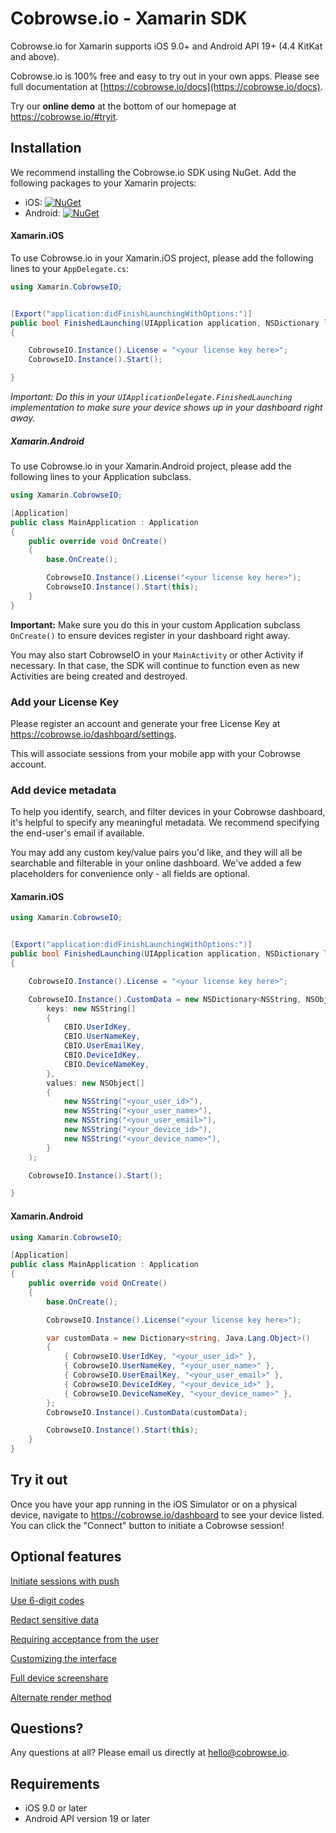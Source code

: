 # Cobrowse.io - Xamarin SDK

Cobrowse.io for Xamarin supports iOS 9.0+ and Android API 19+ (4.4 KitKat and above).

Cobrowse.io is 100% free and easy to try out in your own apps. Please see full documentation at [https://cobrowse.io/docs](https://cobrowse.io/docs).

Try our **online demo** at the bottom of our homepage at <https://cobrowse.io/#tryit>.

## Installation

We recommend installing the Cobrowse.io SDK using NuGet. Add the following packages to your Xamarin projects:

- iOS: [![NuGet](https://img.shields.io/nuget/v/CobrowseIO.iOS.svg?label=CobrowseIO.iOS)](https://www.nuget.org/packages/CobrowseIO.iOS/)
- Android: [![NuGet](https://img.shields.io/nuget/v/CobrowseIO.Android.svg?label=CobrowseIO.Android)](https://www.nuget.org/packages/CobrowseIO.Android/)

#### Xamarin.iOS

To use Cobrowse.io in your Xamarin.iOS project, please add the following lines to your `AppDelegate.cs`:

```cs
using Xamarin.CobrowseIO;


[Export("application:didFinishLaunchingWithOptions:")]
public bool FinishedLaunching(UIApplication application, NSDictionary launchOptions)
{

    CobrowseIO.Instance().License = "<your license key here>";
    CobrowseIO.Instance().Start();

}
```

*Important: Do this in your `UIApplicationDelegate.FinishedLaunching` implementation to make sure your device shows up in your dashboard right away.*

##### Xamarin.Android

To use Cobrowse.io in your Xamarin.Android project, please add the following lines to your Application subclass.

```cs
using Xamarin.CobrowseIO;

[Application]
public class MainApplication : Application
{
    public override void OnCreate()
    {
        base.OnCreate();

        CobrowseIO.Instance().License("<your license key here>");
        CobrowseIO.Instance().Start(this);
    }
}
```

**Important:** Make sure you do this in your custom Application subclass `OnCreate()` to ensure devices register in your dashboard right away.

You may also start CobrowseIO in your `MainActivity` or other Activity if necessary. In that case, the SDK will continue to function even as new Activities are being created and destroyed.

### Add your License Key

Please register an account and generate your free License Key at <https://cobrowse.io/dashboard/settings>.

This will associate sessions from your mobile app with your Cobrowse account.

### Add device metadata

To help you identify, search, and filter devices in your Cobrowse dashboard, it's helpful to specify any meaningful metadata. We recommend specifying the end-user's email if available.

You may add any custom key/value pairs you'd like, and they will all be searchable and filterable in your online dashboard. We've added a few placeholders for convenience only - all fields are optional.

#### Xamarin.iOS

```cs
using Xamarin.CobrowseIO;


[Export("application:didFinishLaunchingWithOptions:")]
public bool FinishedLaunching(UIApplication application, NSDictionary launchOptions)
{

    CobrowseIO.Instance().License = "<your license key here>";

    CobrowseIO.Instance().CustomData = new NSDictionary<NSString, NSObject>(
        keys: new NSString[]
        {
            CBIO.UserIdKey,
            CBIO.UserNameKey,
            CBIO.UserEmailKey,
            CBIO.DeviceIdKey,
            CBIO.DeviceNameKey,
        },
        values: new NSObject[]
        {
            new NSString("<your_user_id>"),
            new NSString("<your_user_name>"),
            new NSString("<your_user_email>"),
            new NSString("<your_device_id>"),
            new NSString("<your_device_name>"),
        }
    );

    CobrowseIO.Instance().Start();

}
```

#### Xamarin.Android

```cs
using Xamarin.CobrowseIO;

[Application]
public class MainApplication : Application
{
    public override void OnCreate()
    {
        base.OnCreate();

        CobrowseIO.Instance().License("<your license key here>");

        var customData = new Dictionary<string, Java.Lang.Object>()
        {
            { CobrowseIO.UserIdKey, "<your_user_id>" },
            { CobrowseIO.UserNameKey, "<your_user_name>" },
            { CobrowseIO.UserEmailKey, "<your_user_email>" },
            { CobrowseIO.DeviceIdKey, "<your_device_id>" },
            { CobrowseIO.DeviceNameKey, "<your_device_name>" },
        };
        CobrowseIO.Instance().CustomData(customData);

        CobrowseIO.Instance().Start(this);
    }
}
```

## Try it out

Once you have your app running in the iOS Simulator or on a physical device, navigate to <https://cobrowse.io/dashboard> to see your device listed. You can click the "Connect" button to initiate a Cobrowse session!

## Optional features

[Initiate sessions with push](./docs/initiate-with-push.md)

[Use 6-digit codes](./docs/user-generated-codes.md)

[Redact sensitive data](./docs/redact-sensitive-data.md)

[Requiring acceptance from the user](./docs/require-user-consent.md)

[Customizing the interface](./docs/customizing-the-interface.md)

[Full device screenshare](./docs/full-device-screenshare.md)

[Alternate render method](./docs/alternate-render-method.md)

## Questions?
Any questions at all? Please email us directly at [hello@cobrowse.io](mailto:hello@cobrowse.io).

## Requirements

* iOS 9.0 or later
* Android API version 19 or later

